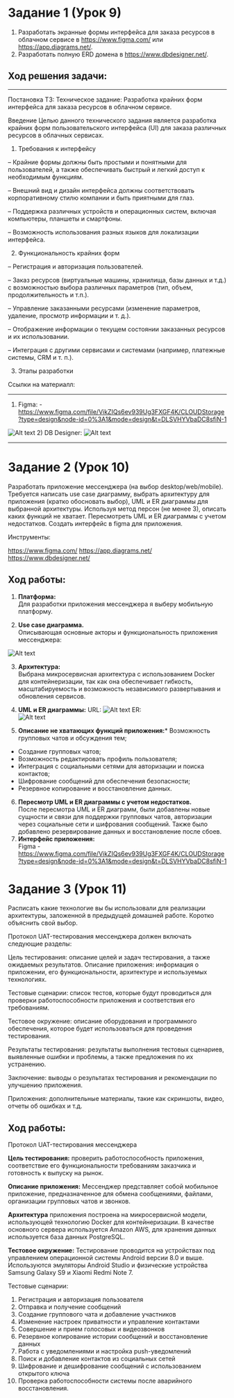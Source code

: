 # Задание 1 (Урок 9)
1) Разработать экранные формы интерфейса для заказа ресурсов в облачном сервисе в https://www.figma.com/ или https://app.diagrams.net/.
2) Разработать полную ERD домена в https://www.dbdesigner.net/.

## Ход решения задачи: 
___
Постановка ТЗ: 
Техническое задание: Разработка крайних форм интерфейса для заказа ресурсов в облачном сервисе.

Введение
Целью данного технического задания является разработка крайних форм пользовательского интерфейса (UI) для заказа различных ресурсов в облачных сервисах.

1) Требования к интерфейсу

– Крайние формы должны быть простыми и понятными для пользователей, а также обеспечивать быстрый и легкий доступ к необходимым функциям.

– Внешний вид и дизайн интерфейса должны соответствовать корпоративному стилю компании и быть приятными для глаз.

– Поддержка различных устройств и операционных систем, включая компьютеры, планшеты и смартфоны.

– Возможность использования разных языков для локализации интерфейса.

2) Функциональность крайних форм

– Регистрация и авторизация пользователей.

– Заказ ресурсов (виртуальные машины, хранилища, базы данных и т.д.) с возможностью выбора различных параметров (тип, объем, продолжительность и т.п.).

– Управление заказанными ресурсами (изменение параметров, удаление, просмотр информации и т. д.).

– Отображение информации о текущем состоянии заказанных ресурсов и их использовании.

– Интеграция с другими сервисами и системами (например, платежные системы, CRM и т. п.).

3) Этапы разработки

Ссылки на материалл: 
___

1) Figma: - https://www.figma.com/file/VikZIQs6ev939Ug3FXGF4K/CLOUDStorage?type=design&node-id=0%3A1&mode=design&t=DLSVHYVbaDC8sfiN-1

![Alt text](image.png)
2) DB Designer:
![Alt text](image-1.png)
___

# Задание 2 (Урок 10)
Разработать приложение мессенджера (на выбор desktop/web/mobile). Требуется написать use case диаграмму, выбрать архитектуру для приложения (кратко обосновать выбор), UML и ER диаграммы для выбранной архитектуры. Используя метод персон (не менее 3), описать каких функций не хватает. Пересмотреть UML и ER диаграммы с учетом недостатков. Создать интерфейс в figma для приложения.

Инструменты:

https://www.figma.com/
https://app.diagrams.net/
https://www.dbdesigner.net/

Ход работы: 
---
1) **Платформа:**   
Для разработки приложения мессенджера я выберу мобильную платформу.

2) **Use case диаграмма.**   
Описывающая основные акторы и функциональность приложения мессенджера: 

![Alt text](image-2.png)

3) **Архитектура:**  
Выбрана микросервисная архитектура с использованием Docker для контейнеризации, так как она обеспечивает гибкость, масштабируемость и возможность независимого развертывания и обновления сервисов.

4) **UML и ER диаграммы:**
URL:
![Alt text](image-3.png)
ER:   
![Alt text](image-4.png)

5) **Описание не хватающих функций приложения:*** Возможность групповых чатов и обсуждения тем;
* Создание групповых чатов;
* Возможность редактировать профиль пользователя;
* Интеграция с социальными сетями для авторизации и поиска контактов;
* Шифрование сообщений для обеспечения безопасности;
* Резервное копирование и восстановление данных.

6) **Пересмотр UML и ER диаграммы с учетом недостатков.**  
После пересмотра UML и ER диаграмм, были добавлены новые сущности и связи для поддержки групповых чатов, авторизации через социальные сети и шифрования сообщений. Также было добавлено резервирование данных и восстановление после сбоев.
7) **Интерфейс приложения:**  
Figma - https://www.figma.com/file/VikZIQs6ev939Ug3FXGF4K/CLOUDStorage?type=design&node-id=0%3A1&mode=design&t=DLSVHYVbaDC8sfiN-1

# Задание 3 (Урок 11)
Расписать какие технологие вы бы использовали для реализации архитектуры, заложенной в предыдущей домашней работе. Коротко объяснить свой выбор.

Протокол UAT-тестирования мессенджера должен включать следующие разделы:

Цель тестирования: описание целей и задач тестирования, а также ожидаемых результатов.
Описание приложения: информация о приложении, его функциональности, архитектуре и используемых технологиях.

Тестовые сценарии: список тестов, которые будут проводиться для проверки работоспособности приложения и соответствия его требованиям.

Тестовое окружение: описание оборудования и программного обеспечения, которое будет использоваться для проведения тестирования.

Результаты тестирования: результаты выполнения тестовых сценариев, выявленные ошибки и проблемы, а также предложения по их устранению.

Заключение: выводы о результатах тестирования и рекомендации по улучшению приложения.

Приложения: дополнительные материалы, такие как скриншоты, видео, отчеты об ошибках и т.д.

## Ход работы: ##

Протокол UAT-тестирования мессенджера

**Цель тестирования:** проверить работоспособность приложения, соответствие его функциональности требованиям заказчика и готовность к выпуску на рынок.

**Описание приложения:** Мессенджер представляет собой мобильное приложение, предназначенное для обмена сообщениями, файлами, организации групповых чатов и звонков.

**Архитектура** приложения построена на микросервисной модели, использующей технологию Docker для контейнеризации. В качестве основного сервера используется Amazon AWS, для хранения данных используется база данных PostgreSQL.

**Тестовое окружение:** Тестирование проводится на устройствах под управлением операционной системы Android версии 8.0 и выше. Используются эмуляторы Android Studio и физические устройства Samsung Galaxy S9 и Xiaomi Redmi Note 7.

Тестовые сценарии: 
1. Регистрация и авторизация пользователя
2. Отправка и получение сообщений 
3. Создание группового чата и добавление участников 
4. Изменение настроек приватности и управление контактами 
5. Совершение и прием голосовых и видеозвонков 
6. Резервное копирование истории сообщений и восстановление данных 
7. Работа с уведомлениями и настройка push-уведомлений 
8. Поиск и добавление контактов из социальных сетей 
9. Шифрование и дешифрование сообщений с использованием открытого ключа 
10. Проверка работоспособности системы после аварийного восстановления.
